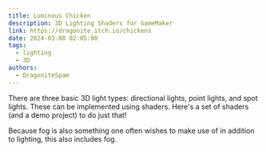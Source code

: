 ```yaml
---
title: Luminous Chicken
description: 3D Lighting Shaders for GameMaker
link: https://dragonite.itch.io/chickens
date: 2024-03-08 02:05:00
tags:
  - lighting
  - 3D
authors:
  - DragoniteSpam
---
```


There are three basic 3D light types: directional lights, point lights, and spot lights. These can be implemented using shaders. Here's a set of shaders (and a demo project) to do just that!

Because fog is also something one often wishes to make use of in addition to lighting, this also includes fog.
